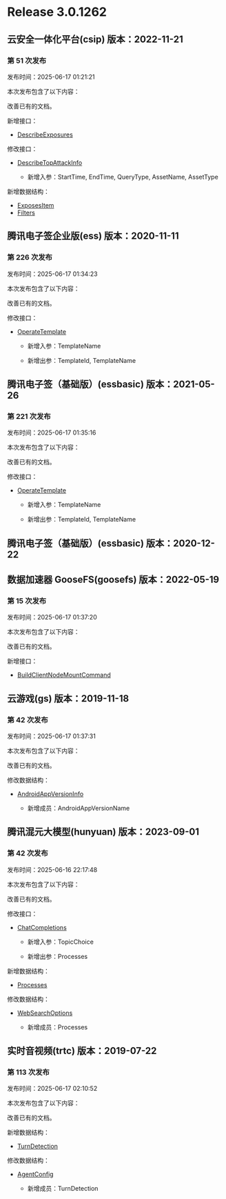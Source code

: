 # Release 3.0.1262

## 云安全一体化平台(csip) 版本：2022-11-21

### 第 51 次发布

发布时间：2025-06-17 01:21:21

本次发布包含了以下内容：

改善已有的文档。

新增接口：

* [DescribeExposures](https://cloud.tencent.com/document/api/664/119762)

修改接口：

* [DescribeTopAttackInfo](https://cloud.tencent.com/document/api/664/104060)

	* 新增入参：StartTime, EndTime, QueryType, AssetName, AssetType


新增数据结构：

* [ExposesItem](https://cloud.tencent.com/document/api/664/90825#ExposesItem)
* [Filters](https://cloud.tencent.com/document/api/664/90825#Filters)



## 腾讯电子签企业版(ess) 版本：2020-11-11

### 第 226 次发布

发布时间：2025-06-17 01:34:23

本次发布包含了以下内容：

改善已有的文档。

修改接口：

* [OperateTemplate](https://cloud.tencent.com/document/api/1323/117837)

	* 新增入参：TemplateName

	* 新增出参：TemplateId, TemplateName




## 腾讯电子签（基础版）(essbasic) 版本：2021-05-26

### 第 221 次发布

发布时间：2025-06-17 01:35:16

本次发布包含了以下内容：

改善已有的文档。

修改接口：

* [OperateTemplate](https://cloud.tencent.com/document/api/1420/117838)

	* 新增入参：TemplateName

	* 新增出参：TemplateId, TemplateName




## 腾讯电子签（基础版）(essbasic) 版本：2020-12-22



## 数据加速器 GooseFS(goosefs) 版本：2022-05-19

### 第 15 次发布

发布时间：2025-06-17 01:37:20

本次发布包含了以下内容：

改善已有的文档。

新增接口：

* [BuildClientNodeMountCommand](https://cloud.tencent.com/document/api/1424/119763)



## 云游戏(gs) 版本：2019-11-18

### 第 42 次发布

发布时间：2025-06-17 01:37:31

本次发布包含了以下内容：

改善已有的文档。

修改数据结构：

* [AndroidAppVersionInfo](https://cloud.tencent.com/document/api/1162/40743#AndroidAppVersionInfo)

	* 新增成员：AndroidAppVersionName




## 腾讯混元大模型(hunyuan) 版本：2023-09-01

### 第 42 次发布

发布时间：2025-06-16 22:17:48

本次发布包含了以下内容：

改善已有的文档。

修改接口：

* [ChatCompletions](https://cloud.tencent.com/document/api/1729/105701)

	* 新增入参：TopicChoice

	* 新增出参：Processes


新增数据结构：

* [Processes](https://cloud.tencent.com/document/api/1729/101838#Processes)

修改数据结构：

* [WebSearchOptions](https://cloud.tencent.com/document/api/1729/101838#WebSearchOptions)

	* 新增成员：Processes




## 实时音视频(trtc) 版本：2019-07-22

### 第 113 次发布

发布时间：2025-06-17 02:10:52

本次发布包含了以下内容：

改善已有的文档。

新增数据结构：

* [TurnDetection](https://cloud.tencent.com/document/api/647/44055#TurnDetection)

修改数据结构：

* [AgentConfig](https://cloud.tencent.com/document/api/647/44055#AgentConfig)

	* 新增成员：TurnDetection




